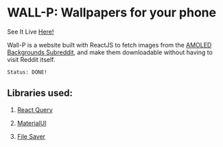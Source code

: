 # WALL-P: Wallpapers for your phone

See It Live [Here!](https://wall-p.netlify.app/)

Wall-P is a website built with ReactJS to fetch images from the [AMOLED Backgrounds Subreddit](https://www.reddit.com/r/Amoledbackgrounds/hot), and make them downloadable without having to visit Reddit itself.

```
Status: DONE!
```

## Libraries used:

1. [React Query](https://react-query.tanstack.com/)

2. [MaterialUI](https://mui.com/)

3. [File Saver](https://www.npmjs.com/package/file-saver)
